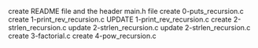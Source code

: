 
create README file and the header main.h file
create 0-puts_recursion.c
create 1-print_rev_recursion.c
UPDATE 1-print_rev_recursion.c
create 2-strlen_recursion.c
update 2-strlen_recursion.c
update 2-strlen_recursion.c
create 3-factorial.c
create 4-pow_recursion.c
